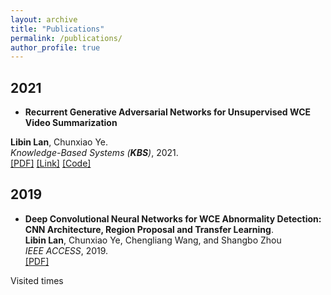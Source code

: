 ```yaml
---
layout: archive
title: "Publications"
permalink: /publications/
author_profile: true
---
```


## 2021
* <b>Recurrent Generative Adversarial Networks for Unsupervised WCE Video Summarization</b> <br>
<!--* <span style="text-transform: capitalize;"><b>Recurrent generative adversarial networks for unsupervised WCE video summarization</b></span>. <br>-->
<b>Libin Lan</b>, Chunxiao Ye. <br>
<i>Knowledge-Based Systems (**KBS**)</i>, 2021. <br>
[[PDF]](https://cqushine.github.io/files/Adv-Ptr-Der-SUM/2021-KBS-Adv-Ptr-Der-SUM.pdf)
[[Link]](https://doi.org/10.1016/j.knosys.2021.106971)
[[Code]](https://github.com/cqushine/Adv-Ptr-Der-SUM)

## 2019
* <b>Deep Convolutional Neural Networks for WCE Abnormality Detection: CNN Architecture, Region Proposal and Transfer Learning</b>. <br>
<b>Libin Lan</b>, Chunxiao Ye, Chengliang Wang, and Shangbo Zhou <br>
<i>IEEE ACCESS</i>, 2019. <br>
[[PDF]](https://cqushine.github.io/files/2019-Access-CascadeProposal/2019-Access-CascadeProposal.pdf)


<!-- {% if author.googlescholar %}
  You can also find my articles on <u><a href="{{author.googlescholar}}">my Google Scholar profile</a>.</u>
{% endif %}

{% include base_path %}

{% for post in site.publications reversed %}
  {% include archive-single.html %}
{% endfor %} -->


<span id="busuanzi_container_site_pv">Visited <span id="busuanzi_value_site_pv"></span> times</span>
